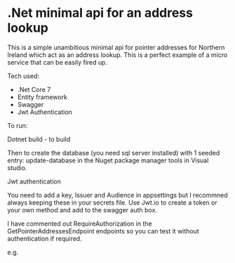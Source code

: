 # .Net minimal api for an address lookup

This is a simple unambitious minimal api for pointer addresses for Northern Ireland which act as an address lookup. 
This is a perfect example of a micro service that can be easily fired up.

Tech used:

- .Net Core 7
- Entity framework
- Swagger
- Jwt Authentication

To run:

Dotnet build - to build

Then to create the database (you need sql server installed) with 1 seeded entry:
update-database in the Nuget package manager tools in Visual studio.

Jwt authentication

You need to add a key, Issuer and Audience in appsettings but I recommned always keeping these in your secrets file.
Use Jwt.io to create a token or your own method and add to the swagger auth box.

I have commented out RequireAuthorization in the  GetPointerAddressesEndpoint endpoints so you can test it without authentication if required.

e.g.
